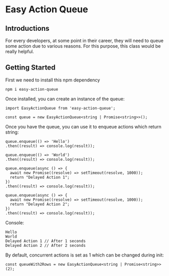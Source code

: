 # Easy Action Queue
## Introductions
For every developers, at some point in their career, they will need to queue some action due to various reasons. For this purpose, this class would be really helpful.

## Getting Started
First we need to install this npm dependency

    npm i easy-action-queue

Once installed, you can create an instance of the queue:

    import EasyActionQueue from 'easy-action-queue';

    const queue = new EasyActionQueue<string | Promise<string>>();

Once you have the queue, you can use it to enqueue actions which return string:

    queue.enqueue(() => 'Hello')
    .then((result) => console.log(result));

    queue.enqueue(() => 'World')
    .then((result) => console.log(result));

    queue.enqueue(async () => {
      await new Promise((resolve) => setTimeout(resolve, 1000));
      return "Delayed Action 1";
    })
    .then((result) => console.log(result));

    queue.enqueue(async () => {
      await new Promise((resolve) => setTimeout(resolve, 1000));
      return "Delayed Action 2";
    })
    .then((result) => console.log(result));

Console:

    Hello
    World
    Delayed Action 1 // After 1 seconds
    Delayed Action 2 // After 2 seconds

By default, concurrent actions is set as 1 which can be changed during init:

    const queueWith2Rows = new EasyActionQueue<string | Promise<string>>(2);